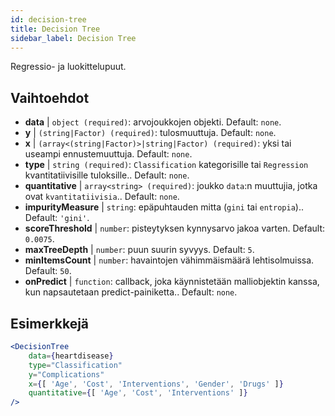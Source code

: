 ```yaml
---
id: decision-tree
title: Decision Tree
sidebar_label: Decision Tree
---
```


Regressio- ja luokittelupuut.

## Vaihtoehdot

* __data__ | `object (required)`: arvojoukkojen objekti. Default: `none`.
* __y__ | `(string|Factor) (required)`: tulosmuuttuja. Default: `none`.
* __x__ | `(array<(string|Factor)>|string|Factor) (required)`: yksi tai useampi ennustemuuttuja. Default: `none`.
* __type__ | `string (required)`: `Classification` kategorisille tai `Regression` kvantitatiivisille tuloksille.. Default: `none`.
* __quantitative__ | `array<string> (required)`: joukko `data`:n muuttujia, jotka ovat `kvantitatiivisia`.. Default: `none`.
* __impurityMeasure__ | `string`: epäpuhtauden mitta (`gini` tai `entropia`).. Default: `'gini'`.
* __scoreThreshold__ | `number`: pisteytyksen kynnysarvo jakoa varten. Default: `0.0075`.
* __maxTreeDepth__ | `number`: puun suurin syvyys. Default: `5`.
* __minItemsCount__ | `number`: havaintojen vähimmäismäärä lehtisolmuissa. Default: `50`.
* __onPredict__ | `function`: callback, joka käynnistetään malliobjektin kanssa, kun napsautetaan predict-painiketta.. Default: `none`.


## Esimerkkejä

```jsx live
<DecisionTree 
    data={heartdisease} 
    type="Classification"
    y="Complications"
    x={[ 'Age', 'Cost', 'Interventions', 'Gender', 'Drugs' ]}
    quantitative={[ 'Age', 'Cost', 'Interventions' ]}
/>
```

